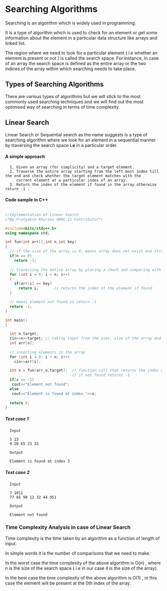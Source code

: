 
# Searching Algorithms   
   Searching is an algorithm which is widely used in programming.

   It is a type of algorithm which is used to check for an element or get some information about the element in a particular data structure like arrays and linked list.

   The region where we need to look for a particular element ( i.e whether an element is present or not ) is called the search space. For instance,  in case of an array the search space is defined as the entire array or the two indices of the array within which searching needs to take place.

## Types of Searching Algorithms 
There are various types of algorithms but we will stick to the most commonly used searching techniques and we will find out the most optimised way of searching in terms of time complexity. 
   
  
   ## Linear Search
   Linear Search or Sequential search as the name suggests is a type of searching algorithm where we look for an element in a sequential manner by traversing the search space <b><b>i.e</b></b> in a particular order.
   
   #### A simple approach
      1. Given an array (for simplicity) and a target element. 
      2. Traverse the entire array starting from the left most index till the end and check whether the target element matches with the
         current element at a particular index of an array.
      3. Return the index of the element if found in the array otherwise return -1 .
  
  #### Code sample in C++

```cpp

//Implementation of Linear Search
/*By Pratyaksh Khurana GWOC'21 Contributor*/

#include<bits/stdc++.h>
using namespace std;

int fun(int arr[],int n,int key)
{
  // if the size of the array is 0, means array does not exist and straight away return -1
  if(n == 0)         
    return -1;
  
  // traversing the entire array by placing a check and comparing with the key (i.e target)
  for (int i = 0; i < n; i++)
  {
    if(arr[i] == key)
      return i;       // returns the index of the element if found 
  }

  // means element not found so return -1
  return -1;
}

int main()
{

  int n,target;
  cin>>n>>target; // taking input from the user, size of the array and the target element
  int arr[n];
  
  // inserting elements in the array
  for (int i = 0; i < n; i++)
    cin>>arr[i];

  int x = fun(arr,n,target);  // function call that returns the index of the element 
                              // if not found returns -1 
  if(x == -1)
   cout<<"Element not found";
  else 
   cout<<"Element is found at index "<<x;  
   
  return 0;
}
```

  ##### Test case 1
      Input
      
      5 23
      9 20 65 23 32
      
      Output
      
      Element is found at index 3

  ##### Test case 2
      Input
      
      7 1011
      77 65 98 12 32 44 951
      
      Output
      
      Element not found
  
   ### Time Complexity Analysis in case of Linear Search
   
   Time complexity is the time taken by an algorithm as a function of length of input.
   
   In simple words it is the number of comparisons that we need to make.
   
   In the worst case the time complexity of the above algorithm is O(n) , where n is the size of the search space 
   ( i.e in our case it is the size of the array).
   
   In the best case the time complexity of the above algorithm is O(1) , in this case the element will be present at the 0th index of
   the array.
      
      
